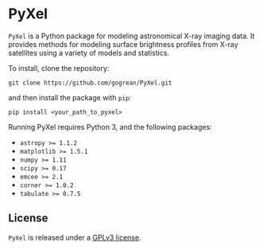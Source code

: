 # PyXel

`PyXel` is a Python package for modeling astronomical X-ray imaging data. It provides methods for modeling surface brightness profiles from X-ray satellites using a variety of models and statistics.

To install, clone the repository:

`git clone https://github.com/gogrean/PyXel.git`

and then install the package with `pip`:

`pip install <your_path_to_pyxel>`

Running PyXel requires Python 3, and the following packages:
* `astropy >= 1.1.2`
* `matplotlib >= 1.5.1`
* `numpy >= 1.11`
* `scipy >= 0.17`
* `emcee >= 2.1`
* `corner >= 1.0.2`
* `tabulate >= 0.7.5`

License
-------

`PyXel` is released under a [GPLv3 license](https://github.com/gogrean/PyXel/blob/master/LICENSE.txt).

